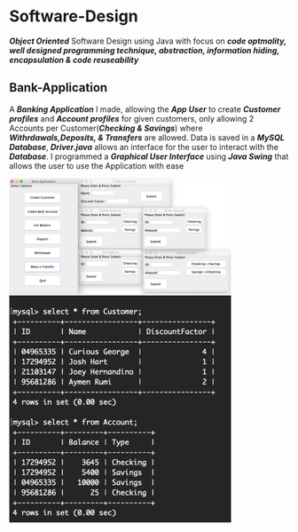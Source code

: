 # Software-Design

**_Object Oriented_** Software Design using Java with focus on **_code optmality, well designed programming technique, abstraction, information hiding, encapsulation & code reuseability_**



## Bank-Application

A **_Banking Application_** I made, allowing the **_App User_** to create **_Customer profiles_** and **_Account profiles_** for given customers, only allowing 2 Accounts per Customer(**_Checking & Savings_**) where **_Withrdawals,Deposits, & Transfers_** are allowed. Data is saved in a **_MySQL Database_**, **_Driver.java_** allows an interface for the user to interact with the **_Database_**. I programmed a **_Graphical User Interface_** using **_Java Swing_** that allows the user to use the Application with ease

<img src="GUI.png" alt="GUI" width="400"/>
<img src="SQL.png" alt="SQL" width="400"/>


